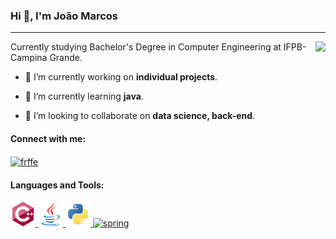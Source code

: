 <h3>Hi 👋, I'm João Marcos</h3> <hr>

<img height="180em" src="https://github-readme-stats.vercel.app/api/top-langs/?username=binjmhu&layout=compact&langs_count=7&theme=vue" align="right"/>
<p>Currently studying Bachelor's Degree in Computer Engineering at IFPB-Campina Grande.</p>

- 🔭 I’m currently working on **individual projects**.

- 🌱 I’m currently learning **java**.

- 👯 I’m looking to collaborate on **data science, back-end**.

<h4 align="left">Connect with me:</h4>
<p align="left">
<a href="https://linkedin.com/in/jmmarcosss" target="blank"><img align="center" src="https://raw.githubusercontent.com/rahuldkjain/github-profile-readme-generator/master/src/images/icons/Social/linked-in-alt.svg" alt="frffe" height="30" width="40" /></a>
</p>

<h4 align="left">Languages and Tools:</h4>
<p align="left"> 
  <a href="https://www.w3schools.com/cpp/" target="_blank" rel="noreferrer"> <img src="https://raw.githubusercontent.com/devicons/devicon/master/icons/cplusplus/cplusplus-original.svg" alt="cplusplus" width="40" height="40"/> </a> 
  <a href="https://www.java.com" target="_blank" rel="noreferrer"> <img src="https://raw.githubusercontent.com/devicons/devicon/master/icons/java/java-original.svg" alt="java" width="40" height="40"/> </a>
  <a href="https://www.python.org" target="_blank" rel="noreferrer"> <img src="https://raw.githubusercontent.com/devicons/devicon/master/icons/python/python-original.svg" alt="python" width="40" height="40"/> </a> 
  <a href="https://spring.io/" target="_blank" rel="noreferrer"> <img src="https://www.vectorlogo.zone/logos/springio/springio-icon.svg" alt="spring" width="40" height="40"/> </a> 
</p>
